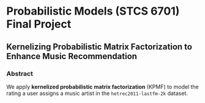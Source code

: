 # Probabilistic Models (STCS 6701) Final Project

## Kernelizing Probabilistic Matrix Factorization to Enhance Music Recommendation

### Abstract

We apply **kernelized probabilistic matrix factorization** (KPMF) to model the rating a user assigns a music artist in the `hetrec2011-lastfm-2k` dataset. 
